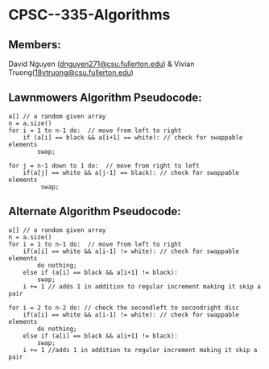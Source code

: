# CPSC--335-Algorithms

## Members:
 David Nguyen (dnguyen271@csu.fullerton.edu) & Vivian Truong(18vtruong@csu.fullerton.edu)

## Lawnmowers Algorithm Pseudocode:
    
    a[] // a random given array
    n = a.size()
    for i = 1 to n-1 do:  // move from left to right
        if (a[i] == black && a[i+1] == white): // check for swappable elements
            swap;
            
    for j = n-1 down to 1 do:  // move from right to left
        if(a[j] == white && a[j-1] == black): // check for swappable elements
             swap;

## Alternate Algorithm Pseudocode:

    a[] // a random given array
    n = a.size()
    for i = 1 to n-1 do:  // move from left to right
        if(a[i] == white && a[i-1] != white): // check for swappable elements
            do nothing;
        else if (a[i] == black && a[i+1] != black):
            swap;
        i += 1 // adds 1 in addition to regular increment making it skip a pair
        
    for i = 2 to n-2 do: // check the secondleft to secondright disc
        if(a[i] == white && a[i-1] != white): // check for swappable elements
            do nothing;
        else if (a[i] == black && a[i+1] != black):
            swap;
        i += 1 //adds 1 in addition to regular increment making it skip a pair
